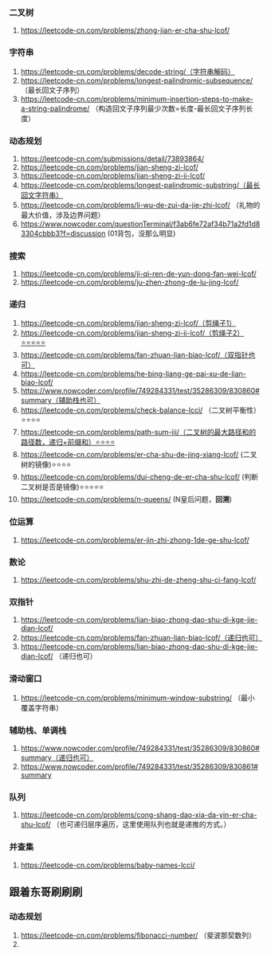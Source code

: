 ### 二叉树

1. https://leetcode-cn.com/problems/zhong-jian-er-cha-shu-lcof/

### 字符串

1. https://leetcode-cn.com/problems/decode-string/（字符串解码）
2. https://leetcode-cn.com/problems/longest-palindromic-subsequence/  （最长回文子序列）
3. https://leetcode-cn.com/problems/minimum-insertion-steps-to-make-a-string-palindrome/   （构造回文子序列最少次数=长度-最长回文子序列长度）

### 动态规划

1. https://leetcode-cn.com/submissions/detail/73893864/
2. https://leetcode-cn.com/problems/jian-sheng-zi-lcof/
3. https://leetcode-cn.com/problems/jian-sheng-zi-ii-lcof/
4. https://leetcode-cn.com/problems/longest-palindromic-substring/（最长回文字符串）
5. https://leetcode-cn.com/problems/li-wu-de-zui-da-jie-zhi-lcof/ （礼物的最大价值，涉及边界问题）
6. https://www.nowcoder.com/questionTerminal/f3ab6fe72af34b71a2fd1d83304cbbb3?f=discussion    (01背包，没那么明显)

### 搜索

1. https://leetcode-cn.com/problems/ji-qi-ren-de-yun-dong-fan-wei-lcof/
2. https://leetcode-cn.com/problems/ju-zhen-zhong-de-lu-jing-lcof/

### 递归

1. https://leetcode-cn.com/problems/jian-sheng-zi-lcof/（剪绳子1）
2. https://leetcode-cn.com/problems/jian-sheng-zi-ii-lcof/（剪绳子2）⭐️⭐️⭐️⭐️⭐️
3. https://leetcode-cn.com/problems/fan-zhuan-lian-biao-lcof/（双指针也可）
4. https://leetcode-cn.com/problems/he-bing-liang-ge-pai-xu-de-lian-biao-lcof/
5. https://www.nowcoder.com/profile/749284331/test/35286309/830860#summary（辅助栈也可）
6. https://leetcode-cn.com/problems/check-balance-lcci/   （二叉树平衡性）⭐️⭐️⭐️⭐️
7. https://leetcode-cn.com/problems/path-sum-iii/（二叉树的最大路径和的路径数，递归+前缀和）⭐️⭐️⭐️⭐️
8. https://leetcode-cn.com/problems/er-cha-shu-de-jing-xiang-lcof/    (二叉树的镜像)⭐️⭐️⭐️⭐️
9. https://leetcode-cn.com/problems/dui-cheng-de-er-cha-shu-lcof/   (判断二叉树是否是镜像)⭐️⭐️⭐️⭐️⭐️
10. https://leetcode-cn.com/problems/n-queens/      (N皇后问题，**回溯**)

### 位运算

1. https://leetcode-cn.com/problems/er-jin-zhi-zhong-1de-ge-shu-lcof/

### 数论

1. https://leetcode-cn.com/problems/shu-zhi-de-zheng-shu-ci-fang-lcof/

### 双指针

1. https://leetcode-cn.com/problems/lian-biao-zhong-dao-shu-di-kge-jie-dian-lcof/
2. https://leetcode-cn.com/problems/fan-zhuan-lian-biao-lcof/（递归也可）
3. https://leetcode-cn.com/problems/lian-biao-zhong-dao-shu-di-kge-jie-dian-lcof/  （递归也可）

### 滑动窗口

1. https://leetcode-cn.com/problems/minimum-window-substring/    （最小覆盖字符串）

### 辅助栈、单调栈

1. https://www.nowcoder.com/profile/749284331/test/35286309/830860#summary（递归也可）
2. https://www.nowcoder.com/profile/749284331/test/35286309/830861#summary

### 队列

1. https://leetcode-cn.com/problems/cong-shang-dao-xia-da-yin-er-cha-shu-lcof/   （也可递归层序遍历，这里使用队列也就是递推的方式。）

### 并查集

1. https://leetcode-cn.com/problems/baby-names-lcci/      

## 跟着东哥刷刷刷

### 动态规划

1. https://leetcode-cn.com/problems/fibonacci-number/     （斐波那契数列）
2. 